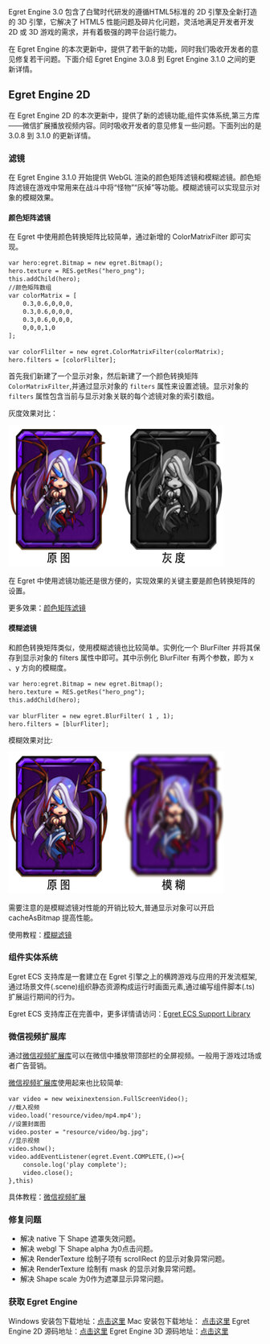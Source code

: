 Egret Engine 3.0 包含了白鹭时代研发的遵循HTML5标准的 2D 引擎及全新打造的 3D 引擎，它解决了 HTML5 性能问题及碎片化问题，灵活地满足开发者开发 2D 或 3D 游戏的需求，并有着极强的跨平台运行能力。

在 Egret Engine 的本次更新中，提供了若干新的功能，同时我们吸收开发者的意见修复若干问题。下面介绍 Egret Engine 3.0.8 到 Egret Engine 3.1.0 之间的更新详情。


## Egret Engine 2D
 
在 Egret Engine 2D 的本次更新中，提供了新的滤镜功能,组件实体系统,第三方库——微信扩展播放视频内容。同时吸收开发者的意见修复一些问题。下面列出的是 3.0.8 到 3.1.0 的更新详情。

### 滤镜

在 Egret Engine 3.1.0 开始提供 WebGL 渲染的颜色矩阵滤镜和模糊滤镜。颜色矩阵滤镜在游戏中常用来在战斗中将“怪物”“灰掉”等功能。模糊滤镜可以实现显示对象的模糊效果。

#### 颜色矩阵滤镜

在 Egret 中使用颜色转换矩阵比较简单，通过新增的 ColorMatrixFilter 即可实现。

```
var hero:egret.Bitmap = new egret.Bitmap();
hero.texture = RES.getRes("hero_png");
this.addChild(hero);
//颜色矩阵数组
var colorMatrix = [
    0.3,0.6,0,0,0,
    0.3,0.6,0,0,0,
    0.3,0.6,0,0,0,
    0,0,0,1,0
];

var colorFlilter = new egret.ColorMatrixFilter(colorMatrix);
hero.filters = [colorFlilter];
```

首先我们新建了一个显示对象，然后新建了一个颜色转换矩阵 `ColorMatrixFilter`,并通过显示对象的 `filters` 属性来设置滤镜。显示对象的 `filters` 属性包含当前与显示对象关联的每个滤镜对象的索引数组。

灰度效果对比：

![](573990c11bb31.png)

在 Egret 中使用滤镜功能还是很方便的，实现效果的关键主要是颜色转换矩阵的设置。

更多效果：[颜色矩阵滤镜](http://edn.egret.com/cn/docs/page/947#颜色矩阵滤镜)

#### 模糊滤镜

和颜色转换矩阵类似，使用模糊滤镜也比较简单。实例化一个 BlurFilter 并将其保存到显示对象的 filters 属性中即可。其中示例化 BlurFilter 有两个参数，即为 x 、y 方向的模糊度。

```
var hero:egret.Bitmap = new egret.Bitmap();
hero.texture = RES.getRes("hero_png");
this.addChild(hero);

var blurFliter = new egret.BlurFilter( 1 , 1);
hero.filters = [blurFliter];
```

模糊效果对比:

![](573990c0e636e.png)

需要注意的是模糊滤镜对性能的开销比较大,普通显示对象可以开启 cacheAsBitmap 提高性能。

使用教程：[模糊滤镜](http://edn.egret.com/cn/docs/page/947#模糊滤镜)

### 组件实体系统

Egret ECS 支持库是一套建立在 Egret 引擎之上的横跨游戏与应用的开发流框架,通过场景文件(.scene)组织静态资源构成运行时画面元素,通过编写组件脚本(.ts)扩展运行期间的行为。

Egret ECS 支持库正在完善中，更多详情请访问：[Egret ECS Support Library](https://github.com/egret-labs/Egret-ECS)

### 微信视频扩展库

通过[微信视频扩展库](https://github.com/egret-labs/egret-game-library/tree/master/weixinextension)可以在微信中播放带顶部栏的全屏视频。一般用于游戏过场或者广告营销。

[微信视频扩展库](https://github.com/egret-labs/egret-game-library/tree/master/weixinextension)使用起来也比较简单:

```
var video = new weixinextension.FullScreenVideo();
//载入视频
video.load('resource/video/mp4.mp4');
//设置封面图
video.poster = "resource/video/bg.jpg";
//显示视频
video.show();
video.addEventListener(egret.Event.COMPLETE,()=>{
    console.log('play complete');
    video.close();
},this)
```

具体教程：[微信视频扩展](http://edn.egret.com/cn/docs/page/948)

### 修复问题

* 解决 native 下 Shape 遮罩失效问题。
* 解决 webgl 下 Shape alpha 为0点击问题。
* 解决 RenderTexture 绘制子项有 scrollRect 的显示对象异常问题。
* 解决 RenderTexture 绘制有 mask 的显示对象异常问题。
* 解决 Shape scale 为0作为遮罩显示异常问题。

### 获取 Egret Engine

Windows 安装包下载地址：[点击这里](http://tool.egret-labs.org/EgretEngine/EgretEngine-v3.1.0.exe)
Mac 安装包下载地址：     [点击这里](http://tool.egret-labs.org/EgretEngine/EgretEngine-v3.1.0.dmg)
Egret Engine 2D 源码地址：[点击这里](https://github.com/egret-labs/egret-core/tree/v3.1.0)
Egret Engine 3D 源码地址：[点击这里](https://github.com/egret-labs/egret-3d)




